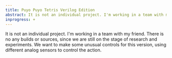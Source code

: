 ```yaml
---
title: Puyo Puyo Tetris Verilog Edition
abstract: It is not an individual project. I'm working in a team with my friend. There is no any builds or sources, since we are still on the stage of research and experiments. We want to make some unusual controls for this version, using different analog sensors to control the action. Publication expected.
inprogress: +
---
```

It is not an individual project. I'm working in a team with my friend. There is no any builds or sources, since we are still on the stage of research and experiments. We want to make some unusual controls for this version, using different analog sensors to control the action.
